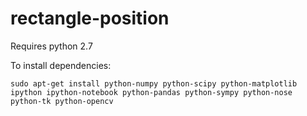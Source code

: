 # rectangle-position

Requires python 2.7

To install dependencies:

```sudo apt-get install python-numpy python-scipy python-matplotlib ipython ipython-notebook python-pandas python-sympy python-nose python-tk python-opencv```
